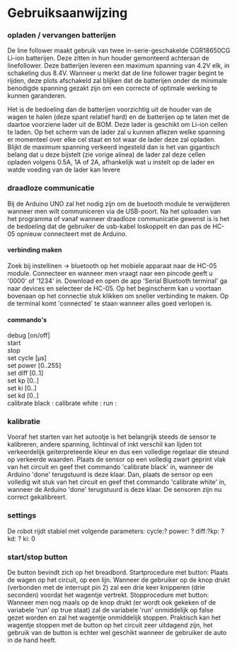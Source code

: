 # Gebruiksaanwijzing

### opladen / vervangen batterijen
De line follower maakt gebruik van twee in-serie-geschakelde CGR18650CG Li-ion batterijen. Deze zitten in hun houder gemonteerd achteraan de linefollower. Deze batterijen leveren een maximum spanning van 4.2V elk, in schakeling dus 8.4V. Wanneer u merkt dat de line follower trager begint te rijden, deze plots afschakeld zal blijken dat de batterijen onder de minimale benodigde spanning gezakt zijn om een correcte of optimale werking te kunnen garanderen.

Het is de bedoeling dan de batterijen voorzichtig uit de houder van de wagen te halen (deze spant relatief hard) en de batterijen op te laten met de daartoe voorziene lader uit de BOM. Deze lader is geschikt om Li-ion cellen te laden. Op het scherm van de lader zal u kunnen aflezen welke spanning er momenteel over elke cel staat en tot waar de lader deze zal opladen. Blijkt de maximum spanning verkeerd ingesteld dan is het van gigantisch belang dat u deze bijstelt (zie vorige alinea) de lader zal deze cellen opladen volgens 0.5A, 1A of 2A, afhankelijk wat u instelt op de lader en watde voeding van de lader kan levere

### draadloze communicatie
Bij de Arduino UNO zal het nodig zijn om de buetooth module te verwijderen wanneer men wilt communiceren via de USB-poort. Na het uploaden van het programma of vanaf wanneer draadloze communicatie gewenst is is het de bedoeling dat de gebruiker de usb-kabel loskoppelt en dan pas de HC-05 opnieuw connecteert met de Arduino.
#### verbinding maken
Zoek bij instellinen -> bluetooth op het mobiele apparaat naar de HC-05 module. Connecteer en wanneer men vraagt naar een pincode geeft u '0000' of '1234' in. Download en open de app 'Serial Bluetooth terminal' ga naar devices en selecteer de HC-05. Op het beginscherm kan u voortaan bovenaan op het connectie stuk klikken om sneller verbinding te maken. Op de terminal komt 'connected' te staan wanneer alles goed verlopen is.

#### commando's
debug [on/off]  
start  
stop  
set cycle [µs]  
set power [0..255]  
set diff [0..1]  
set kp [0..]  
set ki [0..]  
set kd [0..]  
calibrate black : 
calibrate white :
run :

### kalibratie
Vooraf het starten van het autootje is het belangrijk steeds de sensor te kalibreren, andere spanning, lichtinval of inkt verschil kan lijden tot verkeerdelijk geïterpreteerde kleur en dus een volledige regelaar die steund op verkeerde waarden. Plaats de sensor op een volledig zwart geprint vlak van het circuit en geef thet commando 'calibrate black' in, wanneer de Arduino 'done' terugstuurd is deze klaar. Dan, plaats de sensor op een volledig wit stuk van het circuit en geef thet commando 'calibrate white' in, wanneer de Arduino 'done' terugstuurd is deze klaar. De sensoren zijn nu correct gekalibreert. 

### settings
De robot rijdt stabiel met volgende parameters: cycle:? power: ? diff:?kp: ? kd: ? ki: 0

### start/stop button
De button bevindt zich op het breadbord. Startprocedure met button: Plaats de wagen op het circuit, op een lijn. Wanneer de gebruiker op de knop drukt (verbonden met de interrupt pin 2) zal een drie keer knipperen (drie seconden) voordat het wagentje vertrekt. Stopprocedure met button: Wanneer men nog maals op de knop drukt (er wordt ook gekeken of de variabele 'run' op true staat) zal de variabele 'run' onmiddelijk op false gezet worden en zal het wagentje onmiddelijk stoppen. Praktisch kan het wagentje stoppen met de button op het circuit zeer uitdagend zijn, het gebruik van de button is echter wel geschikt wanneer de gebruiker de auto in de hand heeft.
